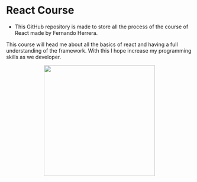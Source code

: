 # React Course

* This GitHub repository is made to store all the process of the course of React made by Fernando Herrera. 

This course will head me about all the basics of react and having a full understanding of the framework. With this I hope increase my programming skills as
we developer.
    

<p align="center"><img src="https://upload.wikimedia.org/wikipedia/commons/thumb/a/a7/React-icon.svg/2300px-React-icon.svg.png" width="300"/></p>